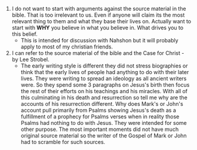 1. I do not want to start with arguments against the source material in the bible. That is too irrelevant to us. Even if anyone will claim its the most relevant thing to them and what they base their lives on. Actually want to start with **WHY** you believe in what you believe in. What drives you to this belief.
	- This is intended for discussion with Nahshon but it will probably apply to most of my christian friends.
2. I can refer to the source material of the bible and the Case for Christ - by Lee Strobel.
	- The early writing style is different they did not stress biographies or think that the early lives of people had anything to do with their later lives. They were writing to spread an ideology as all ancient writers were. So they spend some 3 paragraphs on Jesus's birth then focus the rest of their efforts on his teachings and his miracles. With all of this culminating in his death and resurrection so tell me why are the accounts of his resurrection different. Why does Mark's or John's account pull primarily from Psalms showing Jesus's death as a fulfillment of a prophecy for Psalms verses when in reality those Psalms had nothing to do with Jesus. They were intended for some other purpose. The most important moments did not have much original source material so the writer of the Gospel of Mark or John had to scramble for such sources.